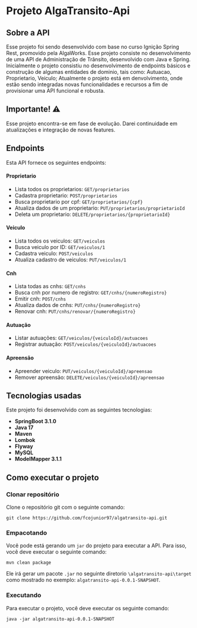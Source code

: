 # Projeto AlgaTransito-Api

## Sobre a API
Esse projeto foi sendo desenvolvido com base no curso Ignição Spring Rest, promovido pela AlgaWorks. Esse projeto consiste no desenvolvimento de uma API de Administração de Trânsito, desenvolvido com Java e Spring. 
Inicialmente o projeto consistiu no desenvolvimento de endpoints básicos e construção de algumas entidades de dominio, tais como: Autuacao, Proprietario, Veiculo; Atualmente o projeto está em denvolvimento, onde estão sendo integradas novas funcionalidades e recursos a fim de provisionar uma API funcional e robusta. 

## Importante! ⚠️ <br>
Esse projeto encontra-se em fase de evolução. Darei continuidade em atualizações e integração de novas features.

## Endpoints

Esta API fornece os seguintes endpoints: 

#### Proprietario
- Lista todos os proprietarios: `GET/proprietarios`
- Cadastra proprietario: `POST/proprietarios`
- Busca proprietario por cpf: `GET/proprietarios/{cpf}`
- Atualiza dados de um proprietario: `PUT/proprietarios/proprietarioId`
- Deleta um proprietario: `DELETE/proprietarios/{proprietarioId}`

#### Veiculo
- Lista todos os veiculos:  `GET/veiculos`
- Busca veiculo por ID: `GET/veiculos/1`
- Cadastra veiculo: `POST/veiculos`
- Atualiza cadastro de veiculos: `PUT/veiculos/1`

#### Cnh
- Lista todas as cnhs:  `GET/cnhs`
- Busca cnh por numero de registro: `GET/cnhs/{numeroRegistro}`
- Emitir cnh: `POST/cnhs`
- Atualiza dados de cnhs: `PUT/cnhs/{numeroRegistro}`
- Renovar cnh: `PUT/cnhs/renovar/{numeroRegistro}`

#### Autuação

- Listar autuações:  `GET/veiculos/{veiculoId}/autuacoes`
- Registrar autuação:  `POST/veiculos/{veiculoId}/autuacoes`

#### Apreensão

- Apreender veiculo:  `PUT/veiculos/{veiculoId}/apreensao`
- Remover apreensão:  `DELETE/veiculos/{veiculoId}/apreensao`


## Tecnologias usadas

Este projeto foi desenvolvido com as seguintes tecnologias:

- **SpringBoot 3.1.0**
- **Java 17**
- **Maven**
- **Lombok**
- **Flyway** 
- **MySQL**
- **ModelMapper 3.1.1**

## Como executar o projeto

### Clonar repositório

Clone o repositório git com o seguinte comando:

```
git clone https://github.com/fcojunior97/algatransito-api.git
```

### Empacotando
Você pode está gerando um `jar` do projeto para executar a API. Para isso, você deve executar o seguinte comando:

```
mvn clean package
```

Ele irá gerar um pacote `.jar` no seguinte diretorio `\algatransito-api\target` como mostrado no exemplo: `algatransito-api-0.0.1-SNAPSHOT`. 

### Executando
Para executar o projeto, você deve executar os seguinte comando:

```
java -jar algatransito-api-0.0.1-SNAPSHOT
```

